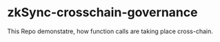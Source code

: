 # zkSync-crosschain-governance
This Repo demonstatre, how function calls are taking place cross-chain.
